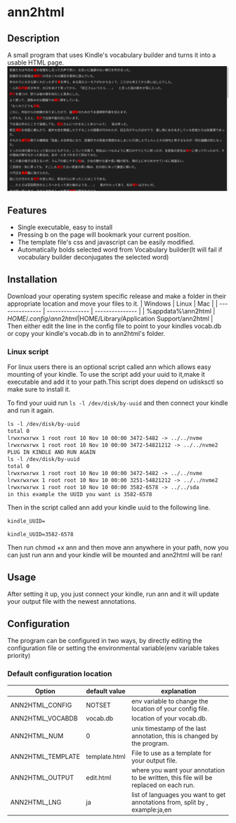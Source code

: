 # ann2html
## Description
A small program that uses Kindle's vocabulary builder and turns it into a usable HTML page.
![example of program](usage.png)


## Features
* Single executable, easy to install 
* Pressing b on the page will bookmark your current position.
* The template file's css and javascript can be easily modified.
* Automatically bolds selected word from Vocabulary builder(It will fail if vocabulary builder deconjugates the selected word)

## Installation
Download your operating system specific release and make a folder in their appropriate location and move your files to it.
| Windows | Linux | Mac |
| --------------- | --------------- | --------------- |
| %appdata%\ann2html | $HOME/.config/ann2html |$HOME/Library/Application Support/ann2html  |
Then either edit the line in the config file to point to your kindles vocab.db or copy your kindle's vocab.db in to ann2html's folder.

### Linux script
For linux users there is an optional script called ann which allows easy mounting of your kindle. To use the script add your uuid to it,make it executable and add it to your path.This script does depend on udisksctl so make sure to install it.

To find your uuid run ```ls -l /dev/disk/by-uuid``` and then connect your kindle and run it again.
```
ls -l /dev/disk/by-uuid
total 0
lrwxrwxrwx 1 root root 10 Nov 10 00:00 3472-5482 -> ../../nvme
lrwxrwxrwx 1 root root 10 Nov 10 00:00 3472-54821212 -> ../../nvme2
PLUG IN KINDLE AND RUN AGAIN
ls -l /dev/disk/by-uuid
total 0
lrwxrwxrwx 1 root root 10 Nov 10 00:00 3472-5482 -> ../../nvme
lrwxrwxrwx 1 root root 10 Nov 10 00:00 3251-54821212 -> ../../nvme2
lrwxrwxrwx 1 root root 10 Nov 10 00:00 3582-6578 -> ../../sda
in this example the UUID you want is 3582-6578 
```
Then in the script called ann add your kindle uuid to the following line.
```
kindle_UUID=
```
```
kindle_UUID=3582-6578
```
Then run chmod +x ann
and then move ann anywhere in your path, now you can just run ann and your kindle will be mounted and ann2html will be ran!


## Usage


After setting it up, you just connect your kindle, run ann and it will update your output file with the newest annotations.

## Configuration
The program can be configured in two ways, by directly editing the configuration file or setting the environmental variable(env variable takes priority)
### Default configuration location



| Option | default value | explanation |
| --------------- | --------------- | --------------- |
| ANN2HTML_CONFIG |NOTSET | env variable to change the location of your config file. |
| ANN2HTML_VOCABDB | vocab.db | location of your vocab.db.  |
| ANN2HTML_NUM | 0 | unix timestamp of the last annotation, this is changed by the program.|
| ANN2HTML_TEMPLATE | template.html | File to use as a template for your output file.|
| ANN2HTML_OUTPUT | edit.html | where you want your annotation to be written, this file will be replaced on each run. |
| ANN2HTML_LNG| ja | list of languages you want to get annotations from, split by , example:ja,en|


